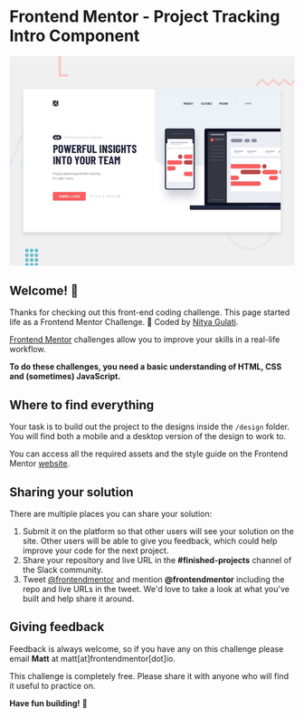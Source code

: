# Frontend Mentor - Project Tracking Intro Component

![Header/intro section for the Huddle landing page with single column layout](./design/desktop-preview.jpg)

## Welcome! 👋

Thanks for checking out this front-end coding challenge. This page started life as a Frontend Mentor Challenge. 🎉 Coded by [Nitya Gulati](https://nityagulati.github.io).

[Frontend Mentor](https://www.frontendmentor.io) challenges allow you to improve your skills in a real-life workflow.

**To do these challenges, you need a basic understanding of HTML, CSS and (sometimes) JavaScript.**

## Where to find everything

Your task is to build out the project to the designs inside the `/design` folder. You will find both a mobile and a desktop version of the design to work to.

You can access all the required assets and the style guide on the Frontend Mentor [website](https://www.frontendmentor.io).

## Sharing your solution

There are multiple places you can share your solution:

1. Submit it on the platform so that other users will see your solution on the site. Other users will be able to give you feedback, which could help improve your code for the next project.
2. Share your repository and live URL in the **#finished-projects** channel of the Slack community.
3. Tweet [@frontendmentor](https://twitter.com/frontendmentor) and mention **@frontendmentor** including the repo and live URLs in the tweet. We'd love to take a look at what you've built and help share it around.

## Giving feedback

Feedback is always welcome, so if you have any on this challenge please email **Matt** at matt[at]frontendmentor[dot]io.

This challenge is completely free. Please share it with anyone who will find it useful to practice on.

**Have fun building!** 🚀
